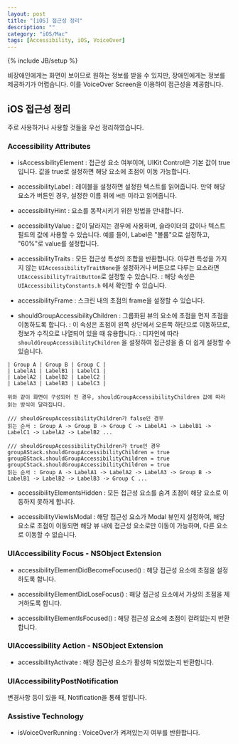 ```yaml
---
layout: post
title: "[iOS] 접근성 정리"
description: ""
category: "iOS/Mac"
tags: [Accessibility, iOS, VoiceOver]
---
```

{% include JB/setup %}

비장애인에게는 화면이 보이므로 원하는 정보를 받을 수 있지만, 장애인에게는 정보를 제공하기가 어렵습니다. 이를 VoiceOver Screen을 이용하여 접근성을 제공합니다.

## iOS 접근성 정리 

주로 사용하거나 사용할 것들을 우선 정리하였습니다.

### Accessibility Attributes

* isAccessibilityElement
: 접근성 요소 여부이며, UIKit Control은 기본 값이 true입니다. 값을 true로 설정하면 해당 요소에 초점이 이동 가능합니다.

* accessibilityLabel
: 레이블을 설정하면 설정한 텍스트를 읽어줍니다. 만약 해당 요소가 버튼인 경우, 설정한 이름 뒤에 `버튼` 이라고 읽어줍니다.

* accessibilityHint
: 요소를 동작시키기 위한 방법을 안내합니다.

* accessibilityValue
: 값이 달라지는 경우에 사용하며, 슬라이더의 값이나 텍스트 필드의 값에 사용할 수 있습니다. 예를 들어, Label은 "볼륨"으로 설정하고, "60%"로 value를 설정합니다.

* accessibilityTraits
: 모든 접근성 특성의 조합을 반환합니다. 아무런 특성을 가지지 않는 `UIAccessibilityTraitNone`을 설정하거나 버튼으로 다루는 요소라면 `UIAccessibilityTraitButton`로 설정할 수 있습니다.
: 해당 속성은 `UIAccessibilityConstants.h` 에서 확인할 수 있습니다.

* accessibilityFrame
: 스크린 내의 초점의 frame을 설정할 수 있습니다.

* shouldGroupAccessibilityChildren
: 그룹화된 뷰의 요소에 초점을 먼저 초점을 이동하도록 합니다.
: 이 속성은 초점이 왼쪽 상단에서 오른쪽 하단으로 이동하므로, 정보가 수직으로 나열되어 있을 때 유용합니다.
: 디자인에 따라 `shouldGroupAccessibilityChildren` 을 설정하여 접근성을 좀 더 쉽게 설정할 수 있습니다.

```
| Group A | Group B | Group C | 
| LabelA1 | LabelB1 | LabelC1 |
| LabelA2 | LabelB2 | LabelC2 |
| LabelA3 | LabelB3 | LabelC3 |

위와 같이 화면이 구성되어 진 경우, shouldGroupAccessibilityChildren 값에 따라 읽는 방식이 달라집니다.

/// shouldGroupAccessibilityChildren가 false인 경우
읽는 순서 : Group A -> Group B -> Group C -> LabelA1 -> LabelB1 -> LabelC1 -> LabelA2 -> LabelB2 ...

/// shouldGroupAccessibilityChildren가 true인 경우
groupAStack.shouldGroupAccessibilityChildren = true
groupBStack.shouldGroupAccessibilityChildren = true
groupCStack.shouldGroupAccessibilityChildren = true
읽는 순서 : Group A -> LabelA1 -> LabelA2 -> LabelA3 -> Group B -> LabelB1 -> LabelB2 -> LabelB3 -> Group C ...
```

* accessibilityElementsHidden
: 모든 접근성 요소를 숨겨 초점이 해당 요소로 이동하지 못하게 합니다.

* accessibilityViewIsModal
: 해당 접근성 요소가 Modal 뷰인지 설정하여, 해당 요소로 초점이 이동되면 해당 뷰 내에 접근성 요소로만 이동이 가능하며, 다른 요소로 이동할 수 없습니다.

### UIAccessibility Focus - NSObject Extension

* accessibilityElementDidBecomeFocused()
: 해당 접근성 요소에 초점을 설정하도록 합니다.

* accessibilityElementDidLoseFocus()
: 해당 접근성 요소에서 가상의 초점을 제거하도록 합니다.

* accessibilityElementIsFocused()
: 해당 접근성 요소에 초점이 걸려있는지 반환합니다.

### UIAccessibility Action - NSObject Extension

* accessibilityActivate
: 해당 접근성 요소가 활성화 되었었는지 반환합니다.

### UIAccessibilityPostNotification

변경사항 등이 있을 때, Notification을 통해 알립니다.

### Assistive Technology

* isVoiceOverRunning
: VoiceOver가 켜져있는지 여부를 반환합니다.
